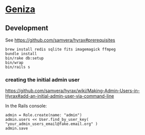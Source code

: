 # [Geniza](https://en.wikipedia.org/wiki/Cairo_Geniza)

## Development

See <https://github.com/samvera/hyrax#prerequisites>

```shell
brew install redis sqlite fits imagemagick ffmpeg
bundle install
bin/rake db:setup
bin/wrap
bin/rails s
```

### creating the initial admin user

<https://github.com/samvera/hyrax/wiki/Making-Admin-Users-in-Hyrax#add-an-initial-admin-user-via-command-line>

In the Rails console:
```
admin = Role.create(name: "admin")
admin.users << User.find_by_user_key( "your_admin_users_email@fake.email.org" )
admin.save
```
